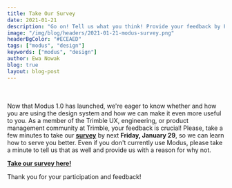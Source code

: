 ```yaml
---
title: Take Our Survey
date: 2021-01-21
description: "Go on! Tell us what you think! Provide your feedback by Friday, January 29. "
image: "/img/blog/headers/2021-01-21-modus-survey.png"
headerBgColor: "#ECEAED"
tags: ["modus", "design"]
keywords: ["modus", "design"]
author: Ewa Nowak
blog: true
layout: blog-post
---
```


<br><br>
Now that Modus 1.0 has launched, we're eager to know whether and how you are using the design system and how we can make it even more useful to you. As a member of the Trimble UX, engineering, or product management community at Trimble, your feedback is crucial! Please, take a few minutes to take our **[survey](https://forms.gle/jxQ68GmFLxcK9TVf9)** by next **Friday, January 29**, so we can learn how to serve you better. Even if you don't currently use Modus, please take a minute to tell us that as well and provide us with a reason for why not.

**[Take our survey here!](https://forms.gle/jxQ68GmFLxcK9TVf9)**

Thank you for your participation and feedback!
